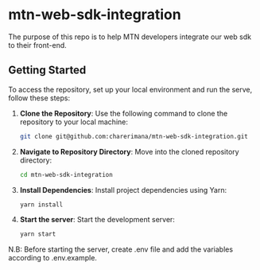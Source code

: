 # mtn-web-sdk-integration

The purpose of this repo is to help MTN developers integrate our web sdk to their front-end.

## Getting Started

To access the repository, set up your local environment and run the serve, follow these steps:

1. **Clone the Repository**: Use the following command to clone the repository to your local machine:

    ```bash
    git clone git@github.com:charerimana/mtn-web-sdk-integration.git
    ```

2. **Navigate to Repository Directory**: Move into the cloned repository directory:

    ```bash
    cd mtn-web-sdk-integration
    ```

3. **Install Dependencies**: Install project dependencies using Yarn:

    ```bash
    yarn install
    ```

4. **Start the server**: Start the development server:
  

    ```bash
    yarn start
    ```

N.B: Before starting the server, create .env file and add the variables according to .env.example.
